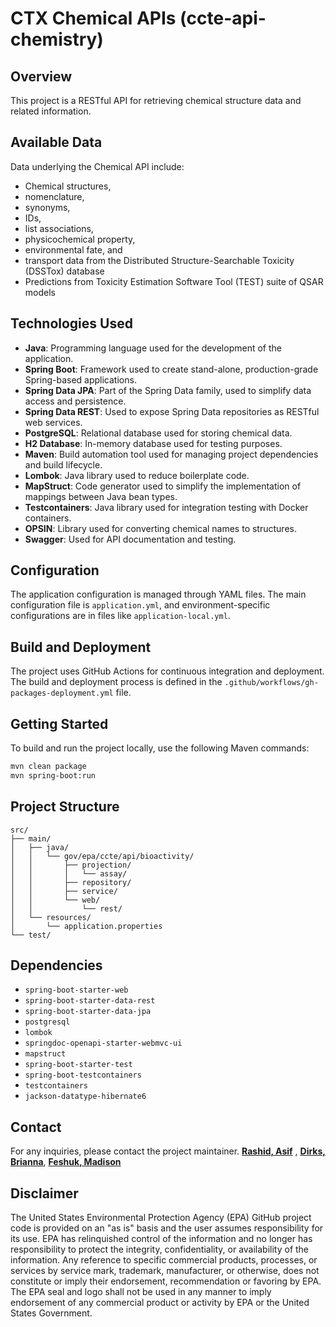# CTX Chemical APIs (ccte-api-chemistry)

## Overview
This project is a RESTful API for retrieving chemical structure data and related information.

## Available Data 
Data underlying the Chemical API include:
- Chemical structures, 
- nomenclature, 
- synonyms, 
- IDs, 
- list associations, 
- physicochemical property, 
- environmental fate, and 
- transport data from the Distributed Structure-Searchable Toxicity (DSSTox) database 
- Predictions from Toxicity Estimation Software Tool (TEST) suite of QSAR models

## Technologies Used
- **Java**: Programming language used for the development of the application.
- **Spring Boot**: Framework used to create stand-alone, production-grade Spring-based applications.
- **Spring Data JPA**: Part of the Spring Data family, used to simplify data access and persistence.
- **Spring Data REST**: Used to expose Spring Data repositories as RESTful web services.
- **PostgreSQL**: Relational database used for storing chemical data.
- **H2 Database**: In-memory database used for testing purposes.
- **Maven**: Build automation tool used for managing project dependencies and build lifecycle.
- **Lombok**: Java library used to reduce boilerplate code.
- **MapStruct**: Code generator used to simplify the implementation of mappings between Java bean types.
- **Testcontainers**: Java library used for integration testing with Docker containers.
- **OPSIN**: Library used for converting chemical names to structures.
- **Swagger**: Used for API documentation and testing.

## Configuration
The application configuration is managed through YAML files. The main configuration file is `application.yml`, and environment-specific configurations are in files like `application-local.yml`.

## Build and Deployment
The project uses GitHub Actions for continuous integration and deployment. The build and deployment process is defined in the `.github/workflows/gh-packages-deployment.yml` file.

## Getting Started
To build and run the project locally, use the following Maven commands:

```sh
mvn clean package
mvn spring-boot:run
```

## Project Structure
```plaintext
src/
├── main/
│   ├── java/
│   │   └── gov/epa/ccte/api/bioactivity/
│   │       ├── projection/
│   │       │   └── assay/
│   │       ├── repository/
│   │       ├── service/
│   │       └── web/
│   │           └── rest/
│   └── resources/
│       └── application.properties
└── test/
```

## Dependencies
- `spring-boot-starter-web`
- `spring-boot-starter-data-rest`
- `spring-boot-starter-data-jpa`
- `postgresql`
- `lombok`
- `springdoc-openapi-starter-webmvc-ui`
- `mapstruct`
- `spring-boot-starter-test`
- `spring-boot-testcontainers`
- `testcontainers`
- `jackson-datatype-hibernate6`

## Contact
 For any inquiries, please contact the project maintainer. **[Rashid, Asif](https://github.com/asif-rashid)** , **[Dirks, Brianna](https://github.com/bridirks)**, **[Feshuk, Madison](https://github.com/madison-feshuk)**

## Disclaimer
The United States Environmental Protection Agency (EPA) GitHub project code is provided on an "as is" basis and the user assumes responsibility for its use. EPA has relinquished control of the information and no longer has responsibility to protect the integrity, confidentiality, or availability of the information. Any reference to specific commercial products, processes, or services by service mark, trademark, manufacturer, or otherwise, does not constitute or imply their endorsement, recommendation or favoring by EPA. The EPA seal and logo shall not be used in any manner to imply endorsement of any commercial product or activity by EPA or the United States Government. 
